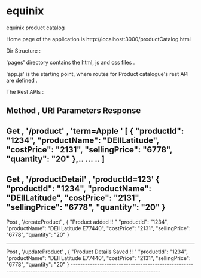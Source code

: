 # equinix
equinix product catalog

Home page of the application is http://localhost:3000/productCatalog.html

Dir Structure :

'pages' directory contains the html, js and css files .

'app.js' is the starting point, where routes for Product catalogue's rest API are defined . 

The Rest APIs :

Method  ,    URI                     Parameters                                       Response
-------------------------------------------------------------------------------------------------------------------
Get     ,  '/product'            , 'term=Apple '                              [
                                                                                {
                                                                                    "productId": "1234",
                                                                                    "productName": "DEllLatitude",
                                                                                    "costPrice": "2131",
                                                                                    "sellingPrice": "6778",
                                                                                    "quantity": "20"
                                                                                },..
                                                                                 ...
                                                                                 ..
                                                                              ]     
-------------------------------------------------------------------------------------------------------------------
Get     ,  '/productDetail'      , 'productId=123'                            {
                                                                                    "productId": "1234",
                                                                                    "productName": "DEllLatitude",
                                                                                    "costPrice": "2131",
                                                                                    "sellingPrice": "6778",
                                                                                    "quantity": "20"
                                                                               }
-------------------------------------------------------------------------------------------------------------------
Post     ,  '/createProduct'    , {                                               "Product added !! "
                                       "productId": "1234",
                                       "productName": "DEll Latitude E77440",
                                       "costPrice": "2131",
                                       "sellingPrice": "6778",
                                       "quantity": "20"
                                  }
                                  
-------------------------------------------------------------------------------------------------------------------
Post     ,  '/updateProduct'    , {                                               "Product Details Saved !! "
                                       "productId": "1234",
                                       "productName": "DEll Latitude E77440",
                                       "costPrice": "2131",
                                       "sellingPrice": "6778",
                                       "quantity": "20"
                                  }
                                  -------------------------------------------------------------------------------------------------------------------
